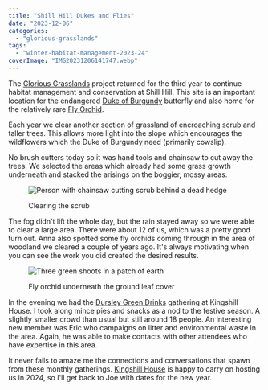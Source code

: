 ```yaml
---
title: "Shill Hill Dukes and Flies"
date: "2023-12-06"
categories: 
  - "glorious-grasslands"
tags: 
  - "winter-habitat-management-2023-24"
coverImage: "IMG20231206141747.webp"
---
```


The [Glorious Grasslands](https://www.cotswoldsaonb.org.uk/looking-after/our-grasslands-projects/glorious-cotswolds-grasslands/) project returned for the third year to continue habitat management and conservation at Shill Hill. This site is an important location for the endangered [Duke of Burgundy](https://butterfly-conservation.org/butterflies/duke-of-burgundy) butterfly and also home for the relatively rare [Fly Orchid](https://www.wildlifetrusts.org/wildlife-explorer/wildflowers/fly-orchid).

Each year we clear another section of grassland of encroaching scrub and taller trees. This allows more light into the slope which encourages the wildflowers which the Duke of Burgundy need (primarily cowslip).

No brush cutters today so it was hand tools and chainsaw to cut away the trees. We selected the areas which already had some grass growth underneath and stacked the arisings on the boggier, mossy areas.

<figure>

![Person with chainsaw cutting scrub behind a dead hedge](images/IMG20231206124332-1024x768.webp)

<figcaption>

Clearing the scrub

</figcaption>

</figure>

The fog didn't lift the whole day, but the rain stayed away so we were able to clear a large area. There were about 12 of us, which was a pretty good turn out. Anna also spotted some fly orchids coming through in the area of woodland we cleared a couple of years ago. It's always motivating when you can see the work you did created the desired results.

<figure>

![Three green shoots in a patch of earth](images/IMG20231206113610-1024x768.webp)

<figcaption>

Fly orchid underneath the ground leaf cover

</figcaption>

</figure>

In the evening we had the [Dursley Green Drinks](https://dursleygreen.org.uk/dursley-green-drinks/) gathering at Kingshill House. I took along mince pies and snacks as a nod to the festive season. A slightly smaller crowd than usual but still around 18 people. An interesting new member was Eric who campaigns on litter and environmental waste in the area. Again, he was able to make contacts with other attendees who have expertise in this area.

It never fails to amaze me the connections and conversations that spawn from these monthly gatherings. [Kingshill House](https://www.kingshillhouse.org.uk/) is happy to carry on hosting us in 2024, so I'll get back to Joe with dates for the new year.
